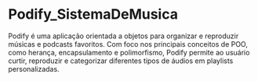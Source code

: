 # Podify_SistemaDeMusica
Podify é uma aplicação orientada a objetos para organizar e reproduzir músicas e podcasts favoritos. Com foco nos principais conceitos de POO, como herança, encapsulamento e polimorfismo, Podify permite ao usuário curtir, reproduzir e categorizar diferentes tipos de áudios em playlists personalizadas.
